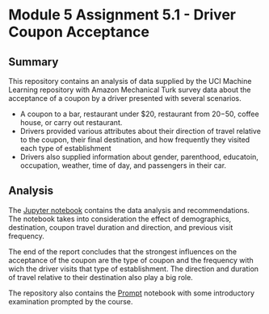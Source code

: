 # Module 5 Assignment 5.1 - Driver Coupon Acceptance

## Summary

This repository contains an analysis of data supplied by the UCI Machine Learning repository with Amazon Mechanical Turk survey data about the acceptance of a coupon by a driver presented with several scenarios.

* A coupon to a bar, restaurant under $20, restaurant from $20-$50, coffee house, or carry out restaurant.
* Drivers provided various attributes about their direction of travel relative to the coupon, their final destination, and how frequently they visited each type of establishment
* Drivers also supplied information about gender, parenthood, educatoin, occupation, weather, time of day, and passengers in their car.

## Analysis

The [Jupyter notebook](report.ipynb) contains the data analysis and recommendations. The notebook takes into consideration the effect of demographics, destination, coupon travel duration and direction, and previous visit frequency. 

The end of the report concludes that the strongest influences on the acceptance of the coupon are the type of coupon and the frequency with wich the driver visits that type of establishment. The direction and duration of travel relative to their destination also play a big role.

The repository also contains the [Prompt](prompt.ipynb) notebook with some introductory examination prompted by the course.